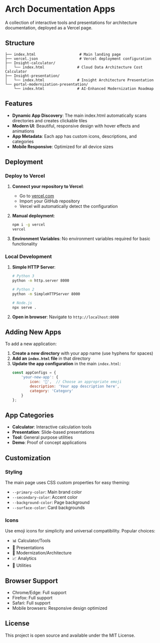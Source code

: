 # Arch Documentation Apps

A collection of interactive tools and presentations for architecture documentation, deployed as a Vercel page.

## Structure

```
├── index.html                    # Main landing page
├── vercel.json                   # Vercel deployment configuration
├── Insight-calculator/
│   └── index.html               # Cloud Data Architecture Cost Calculator
├── Insight-presentation/
│   └── index.html               # Insight Architecture Presentation
└── portal-modernization-presentation/
    └── index.html               # AI-Enhanced Modernization Roadmap
```

## Features

- **Dynamic App Discovery**: The main index.html automatically scans directories and creates clickable tiles
- **Modern UI**: Beautiful, responsive design with hover effects and animations
- **App Metadata**: Each app has custom icons, descriptions, and categories
- **Mobile Responsive**: Optimized for all device sizes

## Deployment

### Deploy to Vercel

1. **Connect your repository to Vercel**:
   - Go to [vercel.com](https://vercel.com)
   - Import your GitHub repository
   - Vercel will automatically detect the configuration

2. **Manual deployment**:
   ```bash
   npm i -g vercel
   vercel
   ```

3. **Environment Variables**: No environment variables required for basic functionality

### Local Development

1. **Simple HTTP Server**:
   ```bash
   # Python 3
   python -m http.server 8000
   
   # Python 2
   python -m SimpleHTTPServer 8000
   
   # Node.js
   npx serve .
   ```

2. **Open in browser**: Navigate to `http://localhost:8000`

## Adding New Apps

To add a new application:

1. **Create a new directory** with your app name (use hyphens for spaces)
2. **Add an `index.html` file** in that directory
3. **Update the app configuration** in the main `index.html`:
   ```javascript
   const appConfigs = {
       'your-new-app': {
           icon: '🎨',  // Choose an appropriate emoji
           description: 'Your app description here',
           category: 'Category'
       }
   };
   ```

## App Categories

- **Calculator**: Interactive calculation tools
- **Presentation**: Slide-based presentations
- **Tool**: General purpose utilities
- **Demo**: Proof of concept applications

## Customization

### Styling
The main page uses CSS custom properties for easy theming:
- `--primary-color`: Main brand color
- `--secondary-color`: Accent color
- `--background-color`: Page background
- `--surface-color`: Card backgrounds

### Icons
Use emoji icons for simplicity and universal compatibility. Popular choices:
- 📊 Calculator/Tools
- 🎯 Presentations
- 🚀 Modernization/Architecture
- 📈 Analytics
- 🔧 Utilities

## Browser Support

- Chrome/Edge: Full support
- Firefox: Full support
- Safari: Full support
- Mobile browsers: Responsive design optimized

## License

This project is open source and available under the MIT License.
